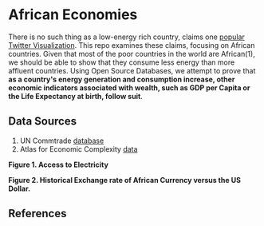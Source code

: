 # African Economies
There is no such thing as a low-energy rich country, claims one [popular Twitter Visualization](https://twitter.com/DrTBehrens/status/1761132691871711614). This repo examines these claims, focusing on African countries. Given that most of the poor countries in the world are African(1), we should be able to show that they consume less energy than more affluent countries. Using Open Source Databases, we attempt to prove that **as a country's energy generation and consumption increase, other economic indicators associated with wealth, such as GDP per Capita or the Life Expectancy at birth, follow suit**. 



## **Data Sources**
1. UN Commtrade [database](https://comtradedeveloper.un.org/)
2. Atlas for Economic Complexity [data](https://atlas.cid.harvard.edu/)

**Figure 1. Access to Electricity**

**Figure 2. Historical Exchange rate of African Currency versus the US Dollar.**

## **References**




